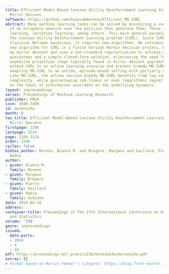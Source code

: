 ```yaml
---
title: Efficient Model-Based Concave Utility Reinforcement Learning through Greedy
  Mirror Descent
software: https://github.com/biancammoreno/Efficient_MD_CURL
abstract: Many machine learning tasks can be solved by minimizing a convex function
  of an occupancy measure over the policies that generate them. These include reinforcement
  learning, imitation learning, among others. This more general paradigm is called
  the Concave Utility Reinforcement Learning problem (CURL). Since CURL invalidates
  classical Bellman equations, it requires new algorithms. We introduce MD-CURL, a
  new algorithm for CURL in a finite horizon Markov decision process. MD-CURL is inspired
  by mirror descent and uses a non-standard regularization to achieve convergence
  guarantees and a simple closed-form solution, eliminating the need for computationally
  expensive projection steps typically found in mirror descent approaches. We then
  extend CURL to an online learning scenario and present Greedy MD-CURL, a new method
  adapting MD-CURL to an online, episode-based setting with partially unknown dynamics.
  Like MD-CURL, the online version Greedy MD-CURL benefits from low computational
  complexity, while guaranteeing sub-linear or even logarithmic regret, depending
  on the level of information available on the underlying dynamics.
layout: inproceedings
series: Proceedings of Machine Learning Research
publisher: PMLR
issn: 2640-3498
id: moreno24a
month: 0
tex_title: Efficient Model-Based Concave Utility Reinforcement Learning through Greedy
  Mirror Descent
firstpage: 2206
lastpage: 2214
page: 2206-2214
order: 2206
cycles: false
bibtex_author: Moreno, Bianca M. and Bregere, Margaux and Gaillard, Pierre and Oudjane,
  Nadia
author:
- given: Bianca M.
  family: Moreno
- given: Margaux
  family: Bregere
- given: Pierre
  family: Gaillard
- given: Nadia
  family: Oudjane
date: 2024-04-18
address:
container-title: Proceedings of The 27th International Conference on Artificial Intelligence
  and Statistics
volume: '238'
genre: inproceedings
issued:
  date-parts:
  - 2024
  - 4
  - 18
pdf: https://proceedings.mlr.press/v238/moreno24a/moreno24a.pdf
extras: []
# Format based on Martin Fenner's citeproc: https://blog.front-matter.io/posts/citeproc-yaml-for-bibliographies/
---
```

